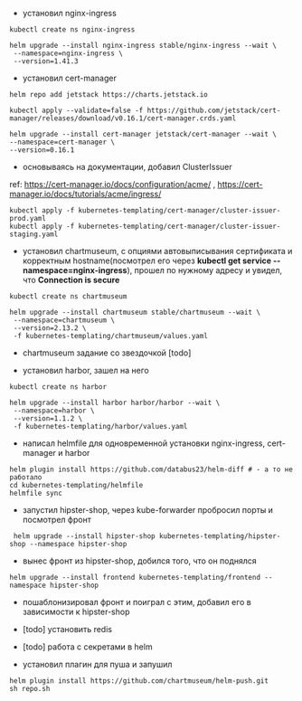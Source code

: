 - установил nginx-ingress
~~~
kubectl create ns nginx-ingress

helm upgrade --install nginx-ingress stable/nginx-ingress --wait \
 --namespace=nginx-ingress \
 --version=1.41.3
 ~~~
 
 - установил cert-manager
 ~~~
 helm repo add jetstack https://charts.jetstack.io
 
 kubectl apply --validate=false -f https://github.com/jetstack/cert-manager/releases/download/v0.16.1/cert-manager.crds.yaml
 
 helm upgrade --install cert-manager jetstack/cert-manager --wait \
 --namespace=cert-manager \
 --version=0.16.1
 ~~~
 
 - основываясь на документации, добавил ClusterIssuer


ref: https://cert-manager.io/docs/configuration/acme/ , https://cert-manager.io/docs/tutorials/acme/ingress/ 
 ~~~
 kubectl apply -f kubernetes-templating/cert-manager/cluster-issuer-prod.yaml
 kubectl apply -f kubernetes-templating/cert-manager/cluster-issuer-staging.yaml
 ~~~
 

- установил chartmuseum, c опциями автовыписывания сертификата и корректным hostname(посмотрел его через <b>kubectl get service --namespace=nginx-ingress</b>), прошел по нужному адресу и увидел, что **Connection is secure**

~~~
kubectl create ns chartmuseum

helm upgrade --install chartmuseum stable/chartmuseum --wait \
 --namespace=chartmuseum \
 --version=2.13.2 \
 -f kubernetes-templating/chartmuseum/values.yaml
 ~~~
 
 - chartmuseum задание со звездочкой [todo]
 
 - установил harbor, зашел на него
 
 ~~~
 kubectl create ns harbor
 
 helm upgrade --install harbor harbor/harbor --wait \ 
  --namespace=harbor \
  --version=1.1.2 \ 
  -f kubernetes-templating/harbor/values.yaml
 ~~~
 
 - написал helmfile для одновременной установки  nginx-ingress, cert-manager и harbor
 ~~~
 helm plugin install https://github.com/databus23/helm-diff # - а то не работало
 cd kubernetes-templating/helmfile
 helmfile sync
 ~~~
 
 - запустил hipster-shop, через kube-forwarder пробросил порты и посмотрел фронт
 ~~~
  helm upgrade --install hipster-shop kubernetes-templating/hipster-shop --namespace hipster-shop
 ~~~
 - вынес фронт из hipster-shop, добился того, что он поднялся
 ~~~
 helm upgrade --install frontend kubernetes-templating/frontend --namespace hipster-shop
 ~~~
 - пошаблонизировал фронт и поиграл с этим, добавил его в зависимости к hipster-shop
 - [todo] установить redis
 - [todo] работа с секретами в helm
 
 - установил плагин для пуша и запушил
 ~~~
 helm plugin install https://github.com/chartmuseum/helm-push.git
 sh repo.sh
 ~~~